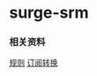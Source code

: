 # surge-srm

### 相关资料

[规则](https://github.com/ACL4SSR/ACL4SSR/tree/master)
[订阅转换](https://github.com/tindy2013/subconverter/tree/master)

